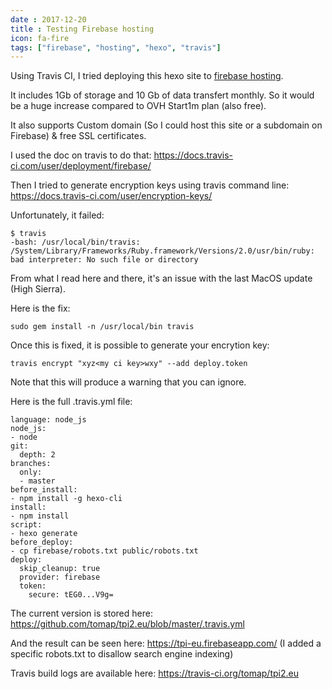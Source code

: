 ```yaml
---
date : 2017-12-20
title : Testing Firebase hosting
icon: fa-fire
tags: ["firebase", "hosting", "hexo", "travis"]
---
```


Using Travis CI, I tried deploying this hexo site to [firebase hosting](https://firebase.google.com/products/hosting/).

It includes 1Gb of storage and 10 Gb of data transfert monthly. So it would be a huge increase compared to OVH Start1m plan (also free).

It also supports Custom domain (So I could host this site or a subdomain on Firebase) & free SSL certificates.

I used the doc on travis to do that: https://docs.travis-ci.com/user/deployment/firebase/

Then I tried to generate encryption keys using travis command line:
https://docs.travis-ci.com/user/encryption-keys/

Unfortunately, it failed:
```
$ travis
-bash: /usr/local/bin/travis: /System/Library/Frameworks/Ruby.framework/Versions/2.0/usr/bin/ruby: bad interpreter: No such file or directory
```
From what I read here and there, it's an issue with the last MacOS update (High Sierra).

Here is the fix:
```
sudo gem install -n /usr/local/bin travis
```
Once this is fixed, it is possible to generate your encrytion key:
```
travis encrypt "xyz<my ci key>wxy" --add deploy.token
```
Note that this will produce a warning that you can ignore.

Here is the full .travis.yml file:
```
language: node_js
node_js:
- node
git:
  depth: 2
branches:
  only:
  - master
before_install:
- npm install -g hexo-cli
install:
- npm install
script:
- hexo generate
before_deploy:
- cp firebase/robots.txt public/robots.txt
deploy:
  skip_cleanup: true
  provider: firebase
  token:
    secure: tEG0...V9g=
```
The current version is stored here: https://github.com/tomap/tpi2.eu/blob/master/.travis.yml

And the result can be seen here: https://tpi-eu.firebaseapp.com/ (I added a specific robots.txt to disallow search engine indexing)

Travis build logs are available here: https://travis-ci.org/tomap/tpi2.eu